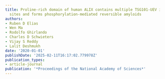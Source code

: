 ```yaml
---
title: Proline-rich domain of human ALIX contains multiple TSG101-UEV interaction
  sites and forms phosphorylation-mediated reversible amyloids
authors:
- Ruben D Elias
- Wen Ma
- Rodolfo Ghirlando
- Charles D Schwieters
- Vijay S Reddy
- Lalit Deshmukh
date: '2020-01-01'
publishDate: '2025-02-11T16:17:02.779978Z'
publication_types:
- article-journal
publication: '*Proceedings of the National Academy of Sciences*'
---
```

